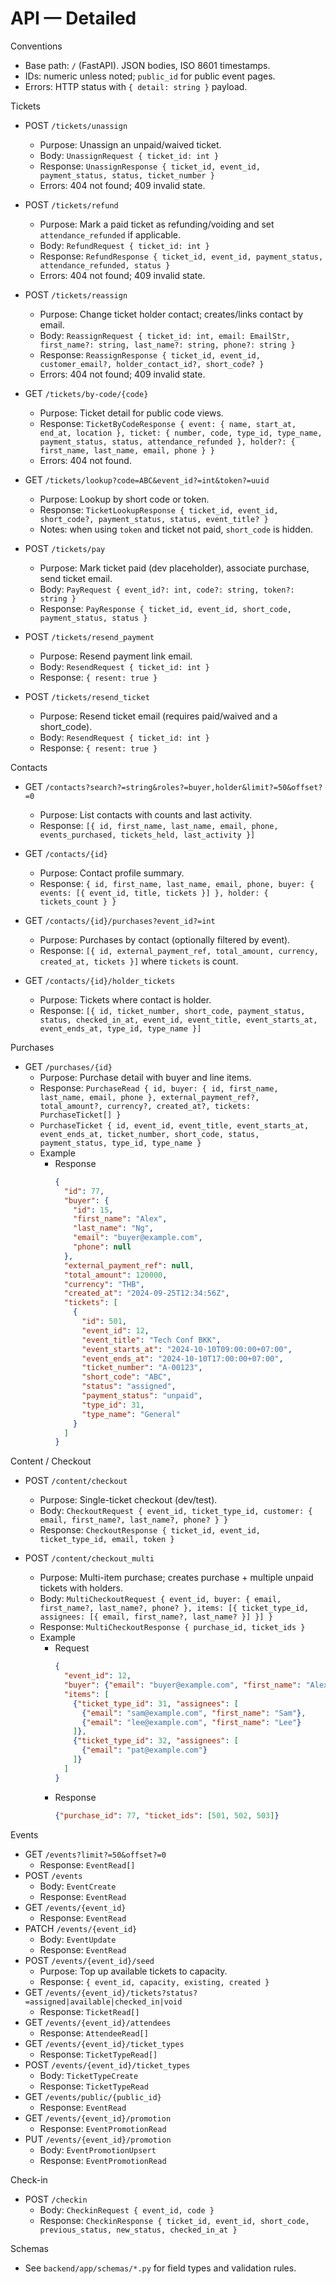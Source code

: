 # API — Detailed

Conventions
- Base path: `/` (FastAPI). JSON bodies, ISO 8601 timestamps.
- IDs: numeric unless noted; `public_id` for public event pages.
- Errors: HTTP status with `{ detail: string }` payload.

Tickets
- POST `/tickets/unassign`
  - Purpose: Unassign an unpaid/waived ticket.
  - Body: `UnassignRequest { ticket_id: int }`
  - Response: `UnassignResponse { ticket_id, event_id, payment_status, status, ticket_number }`
  - Errors: 404 not found; 409 invalid state.

- POST `/tickets/refund`
  - Purpose: Mark a paid ticket as refunding/voiding and set `attendance_refunded` if applicable.
  - Body: `RefundRequest { ticket_id: int }`
  - Response: `RefundResponse { ticket_id, event_id, payment_status, attendance_refunded, status }`
  - Errors: 404 not found; 409 invalid state.

- POST `/tickets/reassign`
  - Purpose: Change ticket holder contact; creates/links contact by email.
  - Body: `ReassignRequest { ticket_id: int, email: EmailStr, first_name?: string, last_name?: string, phone?: string }`
  - Response: `ReassignResponse { ticket_id, event_id, customer_email?, holder_contact_id?, short_code? }`
  - Errors: 404 not found; 409 invalid state.

- GET `/tickets/by-code/{code}`
  - Purpose: Ticket detail for public code views.
  - Response: `TicketByCodeResponse { event: { name, start_at, end_at, location }, ticket: { number, code, type_id, type_name, payment_status, status, attendance_refunded }, holder?: { first_name, last_name, email, phone } }`
  - Errors: 404 not found.

- GET `/tickets/lookup?code=ABC&event_id?=int&token?=uuid`
  - Purpose: Lookup by short code or token.
  - Response: `TicketLookupResponse { ticket_id, event_id, short_code?, payment_status, status, event_title? }`
  - Notes: when using `token` and ticket not paid, `short_code` is hidden.

- POST `/tickets/pay`
  - Purpose: Mark ticket paid (dev placeholder), associate purchase, send ticket email.
  - Body: `PayRequest { event_id?: int, code?: string, token?: string }`
  - Response: `PayResponse { ticket_id, event_id, short_code, payment_status, status }`

- POST `/tickets/resend_payment`
  - Purpose: Resend payment link email.
  - Body: `ResendRequest { ticket_id: int }`
  - Response: `{ resent: true }`

- POST `/tickets/resend_ticket`
  - Purpose: Resend ticket email (requires paid/waived and a short_code).
  - Body: `ResendRequest { ticket_id: int }`
  - Response: `{ resent: true }`

Contacts
- GET `/contacts?search?=string&roles?=buyer,holder&limit?=50&offset?=0`
  - Purpose: List contacts with counts and last activity.
  - Response: `[{ id, first_name, last_name, email, phone, events_purchased, tickets_held, last_activity }]`

- GET `/contacts/{id}`
  - Purpose: Contact profile summary.
  - Response: `{ id, first_name, last_name, email, phone, buyer: { events: [{ event_id, title, tickets }] }, holder: { tickets_count } }`

- GET `/contacts/{id}/purchases?event_id?=int`
  - Purpose: Purchases by contact (optionally filtered by event).
  - Response: `[{ id, external_payment_ref, total_amount, currency, created_at, tickets }]` where `tickets` is count.

- GET `/contacts/{id}/holder_tickets`
  - Purpose: Tickets where contact is holder.
  - Response: `[{ id, ticket_number, short_code, payment_status, status, checked_in_at, event_id, event_title, event_starts_at, event_ends_at, type_id, type_name }]`

Purchases
- GET `/purchases/{id}`
  - Purpose: Purchase detail with buyer and line items.
  - Response: `PurchaseRead { id, buyer: { id, first_name, last_name, email, phone }, external_payment_ref?, total_amount?, currency?, created_at?, tickets: PurchaseTicket[] }`
  - `PurchaseTicket { id, event_id, event_title, event_starts_at, event_ends_at, ticket_number, short_code, status, payment_status, type_id, type_name }`
  - Example
    - Response
      ```json
      {
        "id": 77,
        "buyer": {
          "id": 15,
          "first_name": "Alex",
          "last_name": "Ng",
          "email": "buyer@example.com",
          "phone": null
        },
        "external_payment_ref": null,
        "total_amount": 120000,
        "currency": "THB",
        "created_at": "2024-09-25T12:34:56Z",
        "tickets": [
          {
            "id": 501,
            "event_id": 12,
            "event_title": "Tech Conf BKK",
            "event_starts_at": "2024-10-10T09:00:00+07:00",
            "event_ends_at": "2024-10-10T17:00:00+07:00",
            "ticket_number": "A-00123",
            "short_code": "ABC",
            "status": "assigned",
            "payment_status": "unpaid",
            "type_id": 31,
            "type_name": "General"
          }
        ]
      }
      ```

Content / Checkout
- POST `/content/checkout`
  - Purpose: Single-ticket checkout (dev/test).
  - Body: `CheckoutRequest { event_id, ticket_type_id, customer: { email, first_name?, last_name?, phone? } }`
  - Response: `CheckoutResponse { ticket_id, event_id, ticket_type_id, email, token }`

- POST `/content/checkout_multi`
  - Purpose: Multi-item purchase; creates purchase + multiple unpaid tickets with holders.
  - Body: `MultiCheckoutRequest { event_id, buyer: { email, first_name?, last_name?, phone? }, items: [{ ticket_type_id, assignees: [{ email, first_name?, last_name? }] }] }`
  - Response: `MultiCheckoutResponse { purchase_id, ticket_ids }`
  - Example
    - Request
      ```json
      {
        "event_id": 12,
        "buyer": {"email": "buyer@example.com", "first_name": "Alex", "last_name": "Ng"},
        "items": [
          {"ticket_type_id": 31, "assignees": [
            {"email": "sam@example.com", "first_name": "Sam"},
            {"email": "lee@example.com", "first_name": "Lee"}
          ]},
          {"ticket_type_id": 32, "assignees": [
            {"email": "pat@example.com"}
          ]}
        ]
      }
      ```
    - Response
      ```json
      {"purchase_id": 77, "ticket_ids": [501, 502, 503]}
      ```

Events
- GET `/events?limit?=50&offset?=0`
  - Response: `EventRead[]`
- POST `/events`
  - Body: `EventCreate`
  - Response: `EventRead`
- GET `/events/{event_id}`
  - Response: `EventRead`
- PATCH `/events/{event_id}`
  - Body: `EventUpdate`
  - Response: `EventRead`
- POST `/events/{event_id}/seed`
  - Purpose: Top up available tickets to capacity.
  - Response: `{ event_id, capacity, existing, created }`
- GET `/events/{event_id}/tickets?status?=assigned|available|checked_in|void`
  - Response: `TicketRead[]`
- GET `/events/{event_id}/attendees`
  - Response: `AttendeeRead[]`
- GET `/events/{event_id}/ticket_types`
  - Response: `TicketTypeRead[]`
- POST `/events/{event_id}/ticket_types`
  - Body: `TicketTypeCreate`
  - Response: `TicketTypeRead`
- GET `/events/public/{public_id}`
  - Response: `EventRead`
- GET `/events/{event_id}/promotion`
  - Response: `EventPromotionRead`
- PUT `/events/{event_id}/promotion`
  - Body: `EventPromotionUpsert`
  - Response: `EventPromotionRead`

Check-in
- POST `/checkin`
  - Body: `CheckinRequest { event_id, code }`
  - Response: `CheckinResponse { ticket_id, event_id, short_code, previous_status, new_status, checked_in_at }`

Schemas
- See `backend/app/schemas/*.py` for field types and validation rules.
